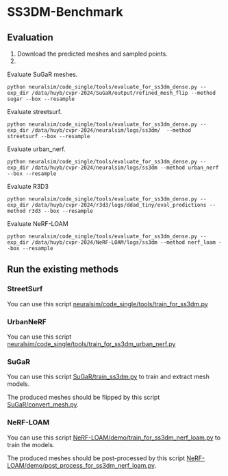# SS3DM-Benchmark

## Evaluation
1. Download the predicted meshes and sampled points.
2. 


Evaluate SuGaR meshes.
```
python neuralsim/code_single/tools/evaluate_for_ss3dm_dense.py --exp_dir /data/huyb/cvpr-2024/SuGaR/output/refined_mesh_flip --method sugar --box --resample
```
Evaluate streetsurf.
```
python neuralsim/code_single/tools/evaluate_for_ss3dm_dense.py --exp_dir /data/huyb/cvpr-2024/neuralsim/logs/ss3dm/  --method streetsurf --box --resample
```
Evaluate urban_nerf.
```
python neuralsim/code_single/tools/evaluate_for_ss3dm_dense.py --exp_dir /data/huyb/cvpr-2024/neuralsim/logs/ss3dm --method urban_nerf --box --resample
```
Evaluate R3D3
```
python neuralsim/code_single/tools/evaluate_for_ss3dm_dense.py --exp_dir /data/huyb/cvpr-2024/r3d3/logs/ddad_tiny/eval_predictions --method r3d3 --box --resample
```
Evaluate NeRF-LOAM
```
python neuralsim/code_single/tools/evaluate_for_ss3dm_dense.py --exp_dir /data/huyb/cvpr-2024/NeRF-LOAM/logs/ss3dm --method nerf_loam --box --resample
```

## Run the existing methods

### StreetSurf

You can use this script [neuralsim/code_single/tools/train_for_ss3dm.py](neuralsim/code_single/tools/train_for_ss3dm.py)

### UrbanNeRF

You can use this script [neuralsim/code_single/tools/train_for_ss3dm_urban_nerf.py](neuralsim/code_single/tools/train_for_ss3dm_urban_nerf.py)

### SuGaR

You can use this script [SuGaR/train_ss3dm.py](SuGaR/train_ss3dm.py) to train and extract mesh models.

The produced meshes should be flipped by this script [SuGaR/convert_mesh.py](SuGaR/convert_mesh.py).

### NeRF-LOAM

You can use this script [NeRF-LOAM/demo/train_for_ss3dm_nerf_loam.py](NeRF-LOAM/demo/train_for_ss3dm_nerf_loam.py) to train the models.

The produced meshes should be post-processed by this script [NeRF-LOAM/demo/post_process_for_ss3dm_nerf_loam.py](NeRF-LOAM/demo/post_process_for_ss3dm_nerf_loam.py).